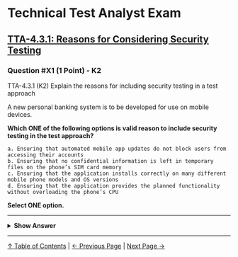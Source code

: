 # Technical Test Analyst Exam

## [TTA-4.3.1: Reasons for Considering Security Testing](../../4-quality-characteristics-for-technical-testing/4.3-security-testing.md#431-reasons-for-considering-security-testing)

### Question #X1 (1 Point) - K2

TTA-4.3.1 (K2) Explain the reasons for including security testing in a test approach

A new personal banking system is to be developed for use on mobile devices.

**Which ONE of the following options is valid reason to include security testing in the test approach?**

    a. Ensuring that automated mobile app updates do not block users from accessing their accounts
    b. Ensuring that no confidential information is left in temporary files on the phone’s SIM card memory
    c. Ensuring that the application installs correctly on many different mobile phone models and OS versions
    d. Ensuring that the application provides the planned functionality without overloading the phone’s CPU

**Select ONE option.**

---

<details>
<summary><strong>Show Answer</strong></summary>

#### Correct Answers: b

    a. Is not correct. This is more likely to be an installability concern, not a security concern. If users cannot access their account, the security risk is reduced
    b. Is correct. This is an example of a reason for considering security testing given in the syllabus: “Software which exhibits unintended sideeffects when performing its intended function“
    c. Is not correct. This is an installability concern, not a security concern
    d. Is not correct. This is a performance concern, a not security concern

</details>

---

[↑ Table of Contents](../../README.md#table-of-contents) | [← Previous Page](../sample-exam/question-45.md) | [Next Page →](question-2.md)
